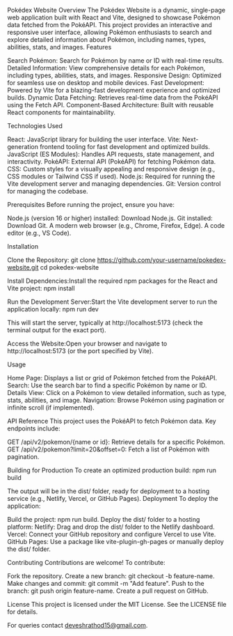 Pokédex Website
Overview
The Pokédex Website is a dynamic, single-page web application built with React and Vite, designed to showcase Pokémon data fetched from the PokéAPI. This project provides an interactive and responsive user interface, allowing Pokémon enthusiasts to search and explore detailed information about Pokémon, including names, types, abilities, stats, and images.
Features

Search Pokémon: Search for Pokémon by name or ID with real-time results.
Detailed Information: View comprehensive details for each Pokémon, including types, abilities, stats, and images.
Responsive Design: Optimized for seamless use on desktop and mobile devices.
Fast Development: Powered by Vite for a blazing-fast development experience and optimized builds.
Dynamic Data Fetching: Retrieves real-time data from the PokéAPI using the Fetch API.
Component-Based Architecture: Built with reusable React components for maintainability.

Technologies Used

React: JavaScript library for building the user interface.
Vite: Next-generation frontend tooling for fast development and optimized builds.
JavaScript (ES Modules): Handles API requests, state management, and interactivity.
PokéAPI: External API (PokéAPI) for fetching Pokémon data.
CSS: Custom styles for a visually appealing and responsive design (e.g., CSS modules or Tailwind CSS if used).
Node.js: Required for running the Vite development server and managing dependencies.
Git: Version control for managing the codebase.

Prerequisites
Before running the project, ensure you have:

Node.js (version 16 or higher) installed: Download Node.js.
Git installed: Download Git.
A modern web browser (e.g., Chrome, Firefox, Edge).
A code editor (e.g., VS Code).

Installation

Clone the Repository:
git clone https://github.com/your-username/pokedex-website.git
cd pokedex-website


Install Dependencies:Install the required npm packages for the React and Vite project:
npm install


Run the Development Server:Start the Vite development server to run the application locally:
npm run dev

This will start the server, typically at http://localhost:5173 (check the terminal output for the exact port).

Access the Website:Open your browser and navigate to http://localhost:5173 (or the port specified by Vite).


Usage

Home Page: Displays a list or grid of Pokémon fetched from the PokéAPI.
Search: Use the search bar to find a specific Pokémon by name or ID.
Details View: Click on a Pokémon to view detailed information, such as type, stats, abilities, and image.
Navigation: Browse Pokémon using pagination or infinite scroll (if implemented).

API Reference
This project uses the PokéAPI to fetch Pokémon data. Key endpoints include:

GET /api/v2/pokemon/{name or id}: Retrieve details for a specific Pokémon.
GET /api/v2/pokemon?limit=20&offset=0: Fetch a list of Pokémon with pagination.


Building for Production
To create an optimized production build:
npm run build

The output will be in the dist/ folder, ready for deployment to a hosting service (e.g., Netlify, Vercel, or GitHub Pages).
Deployment
To deploy the application:

Build the project: npm run build.
Deploy the dist/ folder to a hosting platform:
Netlify: Drag and drop the dist/ folder to the Netlify dashboard.
Vercel: Connect your GitHub repository and configure Vercel to use Vite.
GitHub Pages: Use a package like vite-plugin-gh-pages or manually deploy the dist/ folder.



Contributing
Contributions are welcome! To contribute:

Fork the repository.
Create a new branch: git checkout -b feature-name.
Make changes and commit: git commit -m "Add feature".
Push to the branch: git push origin feature-name.
Create a pull request on GitHub.

License
This project is licensed under the MIT License. See the LICENSE file for details.

For queries contact deveshrathod15@gmail.com.